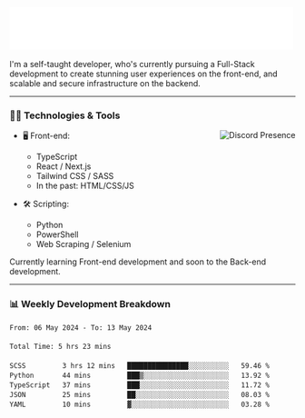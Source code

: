 <img src="assets/wave.svg" alt=":wave:" />

I'm a self-taught developer, who's currently pursuing a Full-Stack development to create stunning user experiences on the front-end, and scalable and secure infrastructure on the backend.

---

### 🧑‍💻 Technologies & Tools

<a href="https://discord.com/users/414304208649453568" target="_blank" rel="nofollow">
   <img src="https://lanyard-profile-readme.vercel.app/api/414304208649453568?idleMessage=Probably%20doing%20something%20else..." alt="Discord Presence" align="right">
</a>

- 🖥️ Front-end:

  - TypeScript
  - React / Next.js
  - Tailwind CSS / SASS
  - In the past: HTML/CSS/JS

- 🛠 Scripting:

  - Python
  - PowerShell
  - Web Scraping / Selenium

Currently learning Front-end development and soon to the Back-end development.

---

### 📊 Weekly Development Breakdown

<!-- ![ccrsxx's GitHub Stats](https://github-readme-stats.vercel.app/api?username=ccrsxx&count_private=true&theme=tokyonight) -->
<!-- ![ccrsxx's Top Langs](https://github-readme-stats.vercel.app/api/top-langs/?username=ccrsxx&hide=lua,java,html&theme=tokyonight) -->

<!--START_SECTION:waka-->

```txt
From: 06 May 2024 - To: 13 May 2024

Total Time: 5 hrs 23 mins

SCSS         3 hrs 12 mins   ███████████████░░░░░░░░░░   59.46 %
Python       44 mins         ███▒░░░░░░░░░░░░░░░░░░░░░   13.92 %
TypeScript   37 mins         ███░░░░░░░░░░░░░░░░░░░░░░   11.72 %
JSON         25 mins         ██░░░░░░░░░░░░░░░░░░░░░░░   08.03 %
YAML         10 mins         ▓░░░░░░░░░░░░░░░░░░░░░░░░   03.28 %
```

<!--END_SECTION:waka-->
